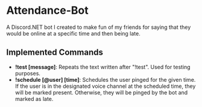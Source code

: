 # Attendance-Bot
A Discord.NET bot I created to make fun of my friends for saying that they would be online at a specific time and then being late.

## Implemented Commands
- **!test [message]**: Repeats the text written after "!test". Used for testing purposes.
- **!schedule [@user] [time]**: Schedules the user pinged for the given time. If the user is in the designated voice channel at the scheduled time, they will be marked present. Otherwise, they will be pinged by the bot and marked as late.
